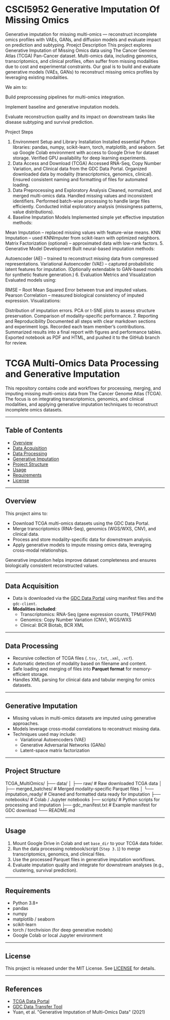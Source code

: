 # CSCI5952 Generative Imputation Of Missing Omics
Generative imputation for missing multi-omics — reconstruct incomplete omics profiles with VAEs, GANs, and diffusion models and evaluate impact on prediction and subtyping.
Proejct Description
This project explores Generative Imputation of Missing Omics data using The Cancer Genome Atlas (TCGA) Pan-Cancer dataset. Multi-omics data, including genomics, transcriptomics, and clinical profiles, often suffer from missing modalities due to cost and experimental constraints. Our goal is to build and evaluate generative models (VAEs, GANs) to reconstruct missing omics profiles by leveraging existing modalities.

We aim to:

Build preprocessing pipelines for multi-omics integration.

Implement baseline and generative imputation models.

Evaluate reconstruction quality and its impact on downstream tasks like disease subtyping and survival prediction.

Project Steps
1. Environment Setup and Library Installation
Installed essential Python libraries: pandas, numpy, scikit-learn, torch, matplotlib, and seaborn.
Set up Google Colab environment with access to Google Drive for dataset storage.
Verified GPU availability for deep learning experiments.
2. Data Access and Download (TCGA)
Accessed RNA-Seq, Copy Number Variation, and Clinical data from the GDC Data Portal.
Organized downloaded data by modality (transcriptomics, genomics, clinical).
Ensured consistent naming and formatting of files for automated loading.
3. Data Preprocessing and Exploratory Analysis
Cleaned, normalized, and merged multi-omics data.
Handled missing values and inconsistent identifiers.
Performed batch-wise processing to handle large files efficiently.
Conducted initial exploratory analysis (missingness patterns, value distributions).
4. Baseline Imputation Models
Implemented simple yet effective imputation methods:

Mean Imputation – replaced missing values with feature-wise means.
KNN Imputation – used KNNImputer from scikit-learn with optimized neighbors.
Matrix Factorization (optional) – approximated data with low-rank factors.
5. Generative Model Development
Built neural-based imputation methods:

Autoencoder (AE) – trained to reconstruct missing data from compressed representations.
Variational Autoencoder (VAE) – captured probabilistic latent features for imputation.
(Optionally extendable to GAN-based models for synthetic feature generation.)
6. Evaluation Metrics and Visualization
Evaluated models using:

RMSE – Root Mean Squared Error between true and imputed values.
Pearson Correlation – measured biological consistency of imputed expression.
Visualizations:

Distribution of imputation errors.
PCA or t-SNE plots to assess structure preservation.
Comparison of modality-specific performance.
7. Reporting and Reproducibility
Documented all steps with clear markdown sections and experiment logs.
Recorded each team member’s contributions.
Summarized results into a final report with figures and performance tables.
Exported notebook as PDF and HTML, and pushed it to the GitHub branch for review.


# TCGA Multi-Omics Data Processing and Generative Imputation

This repository contains code and workflows for processing, merging, and imputing missing multi-omics data from The Cancer Genome Atlas (TCGA). The focus is on integrating transcriptomics, genomics, and clinical modalities, and applying generative imputation techniques to reconstruct incomplete omics datasets.

---

## Table of Contents

- [Overview](#overview)  
- [Data Acquisition](#data-acquisition)  
- [Data Processing](#data-processing)  
- [Generative Imputation](#generative-imputation)  
- [Project Structure](#project-structure)  
- [Usage](#usage)  
- [Requirements](#requirements)  
- [License](#license)  

---

## Overview

This project aims to:  

- Download TCGA multi-omics datasets using the GDC Data Portal.  
- Merge transcriptomics (RNA-Seq), genomics (WGS/WXS, CNV), and clinical data.  
- Process and store modality-specific data for downstream analysis.  
- Apply generative models to impute missing omics data, leveraging cross-modal relationships.  

Generative imputation helps improve dataset completeness and ensures biologically consistent reconstructed values.

---

## Data Acquisition

- Data is downloaded via the [GDC Data Portal](https://portal.gdc.cancer.gov/) using manifest files and the `gdc-client`.  
- **Modalities included**:  
  - Transcriptomics: RNA-Seq (gene expression counts, TPM/FPKM)  
  - Genomics: Copy Number Variation (CNV), WGS/WXS  
  - Clinical: BCR Biotab, BCR XML  

---

## Data Processing

- Recursive collection of TCGA files (`.tsv`, `.txt`, `.xml`, `.vcf`).  
- Automatic detection of modality based on filename and content.  
- Safe loading and merging of files into **Parquet format** for memory-efficient storage.  
- Handles XML parsing for clinical data and tabular merging for omics datasets.

---

## Generative Imputation

- Missing values in multi-omics datasets are imputed using generative approaches.  
- Models leverage cross-modal correlations to reconstruct missing data.  
- Techniques used may include:
  - Variational Autoencoders (VAE)  
  - Generative Adversarial Networks (GANs)  
  - Latent-space matrix factorization  

---

## Project Structure

TCGA_MultiOmics/
├── data/
│ ├── raw/ # Raw downloaded TCGA data
│ ├── merged_batches/ # Merged modality-specific Parquet files
│ └── imputation_ready/ # Cleaned and formatted data ready for imputation
├── notebooks/ # Colab / Jupyter notebooks
├── scripts/ # Python scripts for processing and imputation
├── gdc_manifest.txt # Example manifest for GDC download
└── README.md


---

## Usage

1. Mount Google Drive in Colab and set `base_dir` to your TCGA data folder.  
2. Run the data processing notebook/script (`Step 3.1`) to merge transcriptomics, genomics, and clinical files.  
3. Use the processed Parquet files in generative imputation workflows.  
4. Evaluate imputation quality and integrate for downstream analyses (e.g., clustering, survival prediction).  

---

## Requirements

- Python 3.8+  
- pandas  
- numpy  
- matplotlib / seaborn  
- scikit-learn  
- torch / torchvision (for deep generative models)  
- Google Colab or local Jupyter environment  

---

## License

This project is released under the MIT License. See [LICENSE](LICENSE) for details.

---

## References

- [TCGA Data Portal](https://portal.gdc.cancer.gov/)  
- [GDC Data Transfer Tool](https://gdc.cancer.gov/access-data/gdc-data-transfer-tool)  
- Yuan, et al. "Generative Imputation of Multi-Omics Data" (2021)  

